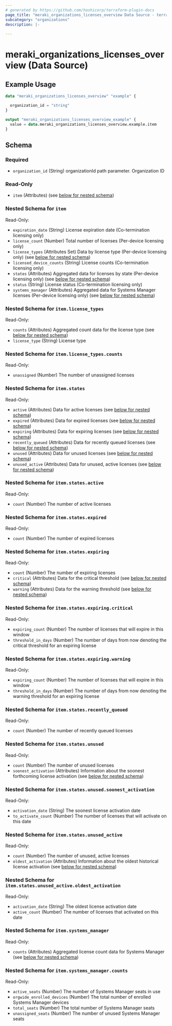 ```yaml
---
# generated by https://github.com/hashicorp/terraform-plugin-docs
page_title: "meraki_organizations_licenses_overview Data Source - terraform-provider-meraki"
subcategory: "organizations"
description: |-
  
---
```


# meraki_organizations_licenses_overview (Data Source)



## Example Usage

```terraform
data "meraki_organizations_licenses_overview" "example" {

  organization_id = "string"
}

output "meraki_organizations_licenses_overview_example" {
  value = data.meraki_organizations_licenses_overview.example.item
}
```

<!-- schema generated by tfplugindocs -->
## Schema

### Required

- `organization_id` (String) organizationId path parameter. Organization ID

### Read-Only

- `item` (Attributes) (see [below for nested schema](#nestedatt--item))

<a id="nestedatt--item"></a>
### Nested Schema for `item`

Read-Only:

- `expiration_date` (String) License expiration date (Co-termination licensing only)
- `license_count` (Number) Total number of licenses (Per-device licensing only)
- `license_types` (Attributes Set) Data by license type (Per-device licensing only) (see [below for nested schema](#nestedatt--item--license_types))
- `licensed_device_counts` (String) License counts (Co-termination licensing only)
- `states` (Attributes) Aggregated data for licenses by state (Per-device licensing only) (see [below for nested schema](#nestedatt--item--states))
- `status` (String) License status (Co-termination licensing only)
- `systems_manager` (Attributes) Aggregated data for Systems Manager licenses (Per-device licensing only) (see [below for nested schema](#nestedatt--item--systems_manager))

<a id="nestedatt--item--license_types"></a>
### Nested Schema for `item.license_types`

Read-Only:

- `counts` (Attributes) Aggregated count data for the license type (see [below for nested schema](#nestedatt--item--license_types--counts))
- `license_type` (String) License type

<a id="nestedatt--item--license_types--counts"></a>
### Nested Schema for `item.license_types.counts`

Read-Only:

- `unassigned` (Number) The number of unassigned licenses



<a id="nestedatt--item--states"></a>
### Nested Schema for `item.states`

Read-Only:

- `active` (Attributes) Data for active licenses (see [below for nested schema](#nestedatt--item--states--active))
- `expired` (Attributes) Data for expired licenses (see [below for nested schema](#nestedatt--item--states--expired))
- `expiring` (Attributes) Data for expiring licenses (see [below for nested schema](#nestedatt--item--states--expiring))
- `recently_queued` (Attributes) Data for recently queued licenses (see [below for nested schema](#nestedatt--item--states--recently_queued))
- `unused` (Attributes) Data for unused licenses (see [below for nested schema](#nestedatt--item--states--unused))
- `unused_active` (Attributes) Data for unused, active licenses (see [below for nested schema](#nestedatt--item--states--unused_active))

<a id="nestedatt--item--states--active"></a>
### Nested Schema for `item.states.active`

Read-Only:

- `count` (Number) The number of active licenses


<a id="nestedatt--item--states--expired"></a>
### Nested Schema for `item.states.expired`

Read-Only:

- `count` (Number) The number of expired licenses


<a id="nestedatt--item--states--expiring"></a>
### Nested Schema for `item.states.expiring`

Read-Only:

- `count` (Number) The number of expiring licenses
- `critical` (Attributes) Data for the critical threshold (see [below for nested schema](#nestedatt--item--states--expiring--critical))
- `warning` (Attributes) Data for the warning threshold (see [below for nested schema](#nestedatt--item--states--expiring--warning))

<a id="nestedatt--item--states--expiring--critical"></a>
### Nested Schema for `item.states.expiring.critical`

Read-Only:

- `expiring_count` (Number) The number of licenses that will expire in this window
- `threshold_in_days` (Number) The number of days from now denoting the critical threshold for an expiring license


<a id="nestedatt--item--states--expiring--warning"></a>
### Nested Schema for `item.states.expiring.warning`

Read-Only:

- `expiring_count` (Number) The number of licenses that will expire in this window
- `threshold_in_days` (Number) The number of days from now denoting the warning threshold for an expiring license



<a id="nestedatt--item--states--recently_queued"></a>
### Nested Schema for `item.states.recently_queued`

Read-Only:

- `count` (Number) The number of recently queued licenses


<a id="nestedatt--item--states--unused"></a>
### Nested Schema for `item.states.unused`

Read-Only:

- `count` (Number) The number of unused licenses
- `soonest_activation` (Attributes) Information about the soonest forthcoming license activation (see [below for nested schema](#nestedatt--item--states--unused--soonest_activation))

<a id="nestedatt--item--states--unused--soonest_activation"></a>
### Nested Schema for `item.states.unused.soonest_activation`

Read-Only:

- `activation_date` (String) The soonest license activation date
- `to_activate_count` (Number) The number of licenses that will activate on this date



<a id="nestedatt--item--states--unused_active"></a>
### Nested Schema for `item.states.unused_active`

Read-Only:

- `count` (Number) The number of unused, active licenses
- `oldest_activation` (Attributes) Information about the oldest historical license activation (see [below for nested schema](#nestedatt--item--states--unused_active--oldest_activation))

<a id="nestedatt--item--states--unused_active--oldest_activation"></a>
### Nested Schema for `item.states.unused_active.oldest_activation`

Read-Only:

- `activation_date` (String) The oldest license activation date
- `active_count` (Number) The number of licenses that activated on this date




<a id="nestedatt--item--systems_manager"></a>
### Nested Schema for `item.systems_manager`

Read-Only:

- `counts` (Attributes) Aggregated license count data for Systems Manager (see [below for nested schema](#nestedatt--item--systems_manager--counts))

<a id="nestedatt--item--systems_manager--counts"></a>
### Nested Schema for `item.systems_manager.counts`

Read-Only:

- `active_seats` (Number) The number of Systems Manager seats in use
- `orgwide_enrolled_devices` (Number) The total number of enrolled Systems Manager devices
- `total_seats` (Number) The total number of Systems Manager seats
- `unassigned_seats` (Number) The number of unused Systems Manager seats
